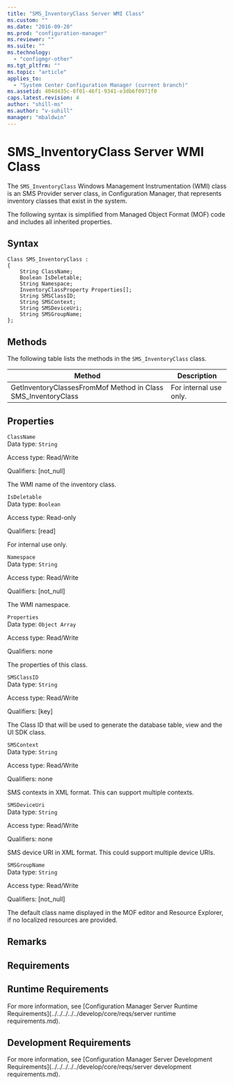 ```yaml
---
title: "SMS_InventoryClass Server WMI Class"
ms.custom: ""
ms.date: "2016-09-20"
ms.prod: "configuration-manager"
ms.reviewer: ""
ms.suite: ""
ms.technology: 
  - "configmgr-other"
ms.tgt_pltfrm: ""
ms.topic: "article"
applies_to: 
  - "System Center Configuration Manager (current branch)"
ms.assetid: 404d435c-8f01-46f1-9341-e3db6f0971f0
caps.latest.revision: 4
author: "shill-ms"
ms.author: "v-suhill"
manager: "mbaldwin"
---
```

# SMS_InventoryClass Server WMI Class
The `SMS_InventoryClass` Windows Management Instrumentation (WMI) class is an SMS Provider server class, in Configuration Manager, that represents inventory classes that exist in the system.  
  
 The following syntax is simplified from Managed Object Format (MOF) code and includes all inherited properties.  
  
## Syntax  
  
```  
Class SMS_InventoryClass :    
{  
    String ClassName;  
    Boolean IsDeletable;  
    String Namespace;  
    InventoryClassProperty Properties[];  
    String SMSClassID;  
    String SMSContext;  
    String SMSDeviceUri;  
    String SMSGroupName;  
};  
```  
  
## Methods  
 The following table lists the methods in the `SMS_InventoryClass` class.  
  
|Method|Description|  
|------------|-----------------|  
|GetInventoryClassesFromMof Method in Class SMS_InventoryClass|For internal use only.|  
  
## Properties  
 `ClassName`  
 Data type: `String`  
  
 Access type: Read/Write  
  
 Qualifiers: [not_null]  
  
 The WMI name of the inventory class.  
  
 `IsDeletable`  
 Data type: `Boolean`  
  
 Access type: Read-only  
  
 Qualifiers: [read]  
  
 For internal use only.  
  
 `Namespace`  
 Data type: `String`  
  
 Access type: Read/Write  
  
 Qualifiers: [not_null]  
  
 The WMI namespace.  
  
 `Properties`  
 Data type: `Object Array`  
  
 Access type: Read/Write  
  
 Qualifiers: none  
  
 The properties of this class.  
  
 `SMSClassID`  
 Data type: `String`  
  
 Access type: Read/Write  
  
 Qualifiers: [key]  
  
 The Class ID that will be used to generate the database table, view and the UI SDK class.  
  
 `SMSContext`  
 Data type: `String`  
  
 Access type: Read/Write  
  
 Qualifiers: none  
  
 SMS contexts in XML format. This can support multiple contexts.  
  
 `SMSDeviceUri`  
 Data type: `String`  
  
 Access type: Read/Write  
  
 Qualifiers: none  
  
 SMS device URI in XML format. This could support multiple device URIs.  
  
 `SMSGroupName`  
 Data type: `String`  
  
 Access type: Read/Write  
  
 Qualifiers: [not_null]  
  
 The default class name displayed in the MOF editor and Resource Explorer, if no localized resources are provided.  
  
## Remarks  
  
## Requirements  
  
## Runtime Requirements  
 For more information, see [Configuration Manager Server Runtime Requirements](../../../../../develop/core/reqs/server runtime requirements.md).  
  
## Development Requirements  
 For more information, see [Configuration Manager Server Development Requirements](../../../../../develop/core/reqs/server development requirements.md).